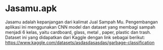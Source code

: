 # Jasamu.apk
Jasamu adalah kepanjangan dari kalimat Jual Sampah Mu. Pengembangan aplikasi ini menggunakan CNN model dan dataset yang membagi sampah menjadi 6 kelas, yaitu cardboard, glass, metal , paper, plastic dan trash. Dataset ini yang didapatkan dari Kaggle dengan link sebagai berikut: https://www.kaggle.com/datasets/asdasdasasdas/garbage-classification
